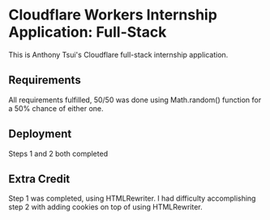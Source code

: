 # Cloudflare Workers Internship Application: Full-Stack


This is Anthony Tsui's Cloudflare full-stack internship application.

## Requirements

All requirements fulfilled, 50/50 was done using Math.random() function for a 50% chance of either one.

## Deployment

Steps 1 and 2 both completed


## Extra Credit

Step 1 was completed, using HTMLRewriter. I had difficulty accomplishing step 2 with adding cookies on top of using HTMLRewriter.

